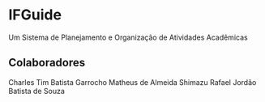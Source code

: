 # IFGuide
Um Sistema de Planejamento e Organização de Atividades Acadêmicas

## Colaboradores
Charles Tim Batista Garrocho
Matheus de Almeida Shimazu
Rafael Jordão Batista de Souza
